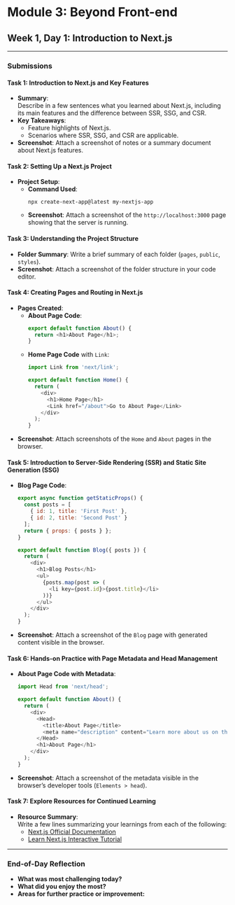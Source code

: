 # **Module 3: Beyond Front-end**
## **Week 1, Day 1: Introduction to Next.js**

---

### **Submissions**

#### **Task 1: Introduction to Next.js and Key Features**
   - **Summary**:  
      Describe in a few sentences what you learned about Next.js, including its main features and the difference between SSR, SSG, and CSR.
   - **Key Takeaways**:
      - Feature highlights of Next.js.
      - Scenarios where SSR, SSG, and CSR are applicable.
   - **Screenshot**: Attach a screenshot of notes or a summary document about Next.js features.

#### **Task 2: Setting Up a Next.js Project**
   - **Project Setup**:
      - **Command Used**:
        ```
        npx create-next-app@latest my-nextjs-app
        ```
      - **Screenshot**: Attach a screenshot of the `http://localhost:3000` page showing that the server is running.
   
#### **Task 3: Understanding the Project Structure**
   - **Folder Summary**: Write a brief summary of each folder (`pages`, `public`, `styles`).
   - **Screenshot**: Attach a screenshot of the folder structure in your code editor.

#### **Task 4: Creating Pages and Routing in Next.js**
   - **Pages Created**:
      - **About Page Code**:
        ```javascript
        export default function About() {
          return <h1>About Page</h1>;
        }
        ```
      - **Home Page Code** with `Link`:
        ```javascript
        import Link from 'next/link';

        export default function Home() {
          return (
            <div>
              <h1>Home Page</h1>
              <Link href="/about">Go to About Page</Link>
            </div>
          );
        }
        ```
   - **Screenshot**: Attach screenshots of the `Home` and `About` pages in the browser.

#### **Task 5: Introduction to Server-Side Rendering (SSR) and Static Site Generation (SSG)**
   - **Blog Page Code**:
      ```javascript
      export async function getStaticProps() {
        const posts = [
          { id: 1, title: 'First Post' },
          { id: 2, title: 'Second Post' }
        ];
        return { props: { posts } };
      }

      export default function Blog({ posts }) {
        return (
          <div>
            <h1>Blog Posts</h1>
            <ul>
              {posts.map(post => (
                <li key={post.id}>{post.title}</li>
              ))}
            </ul>
          </div>
        );
      }
      ```
   - **Screenshot**: Attach a screenshot of the `Blog` page with generated content visible in the browser.

#### **Task 6: Hands-on Practice with Page Metadata and Head Management**
   - **About Page Code with Metadata**:
      ```javascript
      import Head from 'next/head';

      export default function About() {
        return (
          <div>
            <Head>
              <title>About Page</title>
              <meta name="description" content="Learn more about us on this page." />
            </Head>
            <h1>About Page</h1>
          </div>
        );
      }
      ```
   - **Screenshot**: Attach a screenshot of the metadata visible in the browser’s developer tools (`Elements > head`).

#### **Task 7: Explore Resources for Continued Learning**
   - **Resource Summary**:  
      Write a few lines summarizing your learnings from each of the following:
      - [Next.js Official Documentation](https://nextjs.org/docs)
      - [Learn Next.js Interactive Tutorial](https://nextjs.org/learn)

---

### **End-of-Day Reflection**
   - **What was most challenging today?**
   - **What did you enjoy the most?**
   - **Areas for further practice or improvement:**

